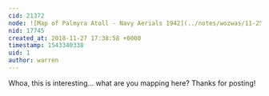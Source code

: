 ```yaml
---
cid: 21372
node: ![Map of Palmyra Atoll - Navy Aerials 1942](../notes/wozwas/11-25-2018/map-of-palmyra-atoll-navy-aerials-1942)
nid: 17745
created_at: 2018-11-27 17:38:58 +0000
timestamp: 1543340338
uid: 1
author: warren
---
```


Whoa, this is interesting... what are you mapping here? Thanks for posting!